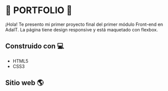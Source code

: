# :purple_heart: PORTFOLIO :purple_heart:

¡Hola! Te presento mi primer proyecto final del primer módulo Front-end en AdaIT. La página tiene design responsive y está maquetado con flexbox.

## Construido con :computer:

- HTML5
- CSS3 

## Sitio web :earth_americas:
